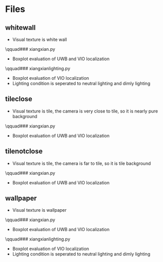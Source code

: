 # Files

## whitewall

* Visual texture is white wall

\qquad### xiangxian.py

* Boxplot evaluation of UWB and VIO localization

\qquad### xiangxianlighting.py

* Boxplot evaluation of VIO localization
* Lighting condition is seperated to neutral lighting and dimly lighting

## tileclose

* Visual texture is tile, the camera is very close to tile, so it is nearly pure background

\qquad### xiangxian.py

* Boxplot evaluation of UWB and VIO localization

## tilenotclose

* Visual texture is tile, the camera is far to tile, so it is tile background

\qquad### xiangxian.py

* Boxplot evaluation of UWB and VIO localization

## wallpaper

* Visual texture is wallpaper

\qquad### xiangxian.py

* Boxplot evaluation of UWB and VIO localization

\qquad### xiangxianlighting.py

* Boxplot evaluation of VIO localization
* Lighting condition is seperated to neutral lighting and dimly lighting
